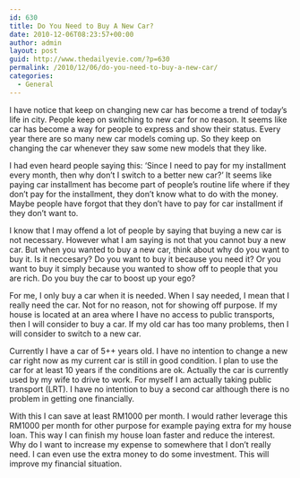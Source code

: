 ```yaml
---
id: 630
title: Do You Need to Buy A New Car?
date: 2010-12-06T08:23:57+00:00
author: admin
layout: post
guid: http://www.thedailyevie.com/?p=630
permalink: /2010/12/06/do-you-need-to-buy-a-new-car/
categories:
  - General
---
```

I have notice that keep on changing new car has become a trend of today’s life in city. People keep on switching to new car for no reason. It seems like car has become a way for people to express and show their status. Every year there are so many new car models coming up. So they keep on changing the car whenever they saw some new models that they like.

I had even heard people saying this: ‘Since I need to pay for my installment every month, then why don’t I switch to a better new car?’ It seems like paying car installment has become part of people’s routine life where if they don’t pay for the installment, they don’t know what to do with the money. Maybe people have forgot that they don’t have to pay for car installment if they don’t want to.

I know that I may offend a lot of people by saying that buying a new car is not necessary. However what I am saying is not that you cannot buy a new car. But when you wanted to buy a new car, think about why do you want to buy it. Is it neccesary? Do you want to buy it because you need it? Or you want to buy it simply because you wanted to show off to people that you are rich. Do you buy the car to boost up your ego?

For me, I only buy a car when it is needed. When I say needed, I mean that I really need the car. Not for no reason, not for showing off purpose. If my house is located at an area where I have no access to public transports, then I will consider to buy a car. If my old car has too many problems, then I will consider to switch to a new car.

Currently I have a car of 5++ years old. I have no intention to change a new car right now as my current car is still in good condition. I plan to use the car for at least 10 years if the conditions are ok. Actually the car is currently used by my wife to drive to work. For myself I am actually taking public transport (LRT). I have no intention to buy a second car although there is no problem in getting one financially.

With this I can save at least RM1000 per month. I would rather leverage this RM1000 per month for other purpose for example paying extra for my house loan. This way I can finish my house loan faster and reduce the interest. Why do I want to increase my expense to somewhere that I don’t really need. I can even use the extra money to do some investment. This will improve my financial situation.